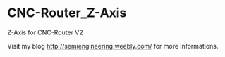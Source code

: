 # CNC-Router_Z-Axis
Z-Axis for CNC-Router V2

Visit my blog http://semiengineering.weebly.com/ for more informations.
